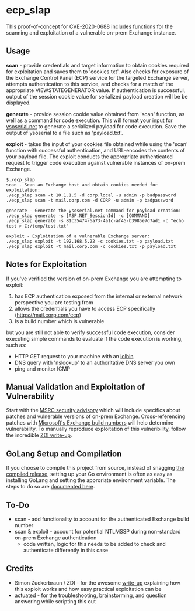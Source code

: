
# ecp_slap
This proof-of-concept for [CVE-2020-0688](https://cve.mitre.org/cgi-bin/cvename.cgi?name=CVE-2020-0688)  includes functions for the scanning and exploitation of a vulnerable on-prem Exchange instance.  

## Usage
**scan** - provide credentials and target information to obtain cookies required for exploitation and saves them to 'cookies.txt'. Also checks for exposure of the Exchange Control Panel (ECP) service for the targeted Exchange server, attempts authentication to this service, and checks for a match of the appropriate VIEWSTATEGENERATOR value. If authentication is successful, output of the session cookie value for serialized payload creation will be be displayed.

**generate** -  provide session cookie value obtained from 'scan' function, as well as a command for code execution. This will format your input for [ysoserial.net](https://github.com/pwntester/ysoserial.net) to generate a serialized payload for code execution. Save the output of ysoserial to a file such as 'payload.txt'.

**exploit** - takes the input of your cookies file obtained while using the 'scan' function with successful authentication, and URL-encodes the contents of your payload file. The exploit conducts the appropriate authenticated request to trigger code execution against vulnerable instances of on-prem Exchange.
```
$./ecp_slap
scan - Scan an Exchange host and obtain cookies needed for exploitation:
./ecp_slap scan -t 10.1.1.5 -d corp.local -u admin -p badpassword 
./ecp_slap scan -t mail.corp.com -d CORP -u admin -p badpassword 

generate - Generate the ysoserial.net command for payload creation:
./ecp_slap generate -s [ASP.NET_SessionId] -c [COMMAND]
./ecp_slap generate -s 81c35474-6a73-4a1c-af45-b3985e7d7ad1 -c "echo test > C:/temp/test.txt"

exploit - Exploitation of a vulnerable Exchange server:
./ecp_slap exploit -t 192.168.5.22 -c cookies.txt -p payload.txt
./ecp_slap exploit -t mail.corp.com -c cookies.txt -p payload.txt

```
## Notes for Exploitation 

If you've verified the version of on-prem Exchange you are attempting to exploit:
1. has ECP authentication exposed from the internal or external network perspective you are testing from 
2. allows the credentials you have to access ECP specifically (https://mail.corp.com/ecp)
3. is a build number which is vulnerable

but you are still not able to verify successful code execution, consider executing simple commands to evaluate if the code execution is working, such as:
- HTTP GET request to your machine with an [lolbin](https://lolbas-project.github.io/)
- DNS query with 'nslookup' to an authoritative DNS server you own
- ping and monitor ICMP 


## Manual Validation and Exploitation of Vulnerability 

Start with the [MSRC security advisory](https://portal.msrc.microsoft.com/en-US/security-guidance/advisory/CVE-2020-0688)  which will include specifics about patches and vulnerable versions of on-prem Exchange. Cross-referencing patches with [Microsoft's Exchange build numbers](https://docs.microsoft.com/en-us/exchange/new-features/build-numbers-and-release-dates?view=exchserver-2019) will help determine vulnerability.
To manually reproduce exploitation of this vulneribility, follow the incredible [ZDI write-up](https://www.thezdi.com/blog/2020/2/24/cve-2020-0688-remote-code-execution-on-microsoft-exchange-server-through-fixed-cryptographic-keys).

## GoLang Setup and Compilation

If you choose to compile this project from source, instead of snagging [the compiled release](https://github.com/zyn3rgy/ecp_slap/releases/tag/1.0.0), setting up your Go environment is often as easy as installing GoLang and setting the approriate environment variable. The steps to do so are [documented here](https://medium.com/@saumya.ranjan/how-to-install-go-language-and-set-environment-variables-properly-573222f9ae91).

## To-Do

- scan - add functionality to account for the authenticated Exchange build number
- scan & exploit - account for potential NTLMSSP during non-standard on-prem Exchange authentication
  - code written, logic for this needs to be added to check and authenticate differently in this case


## Credits

- Simon Zuckerbraun / ZDI - for the awesome [write-up](https://www.thezdi.com/blog/2020/2/24/cve-2020-0688-remote-code-execution-on-microsoft-exchange-server-through-fixed-cryptographic-keys) explaining how this exploit works and how easy practical exploitation can be
- [actuated](https://github.com/actuated) - for the troubleshooting, brainstorming, and question answering while scripting this out
